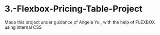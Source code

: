 # 3.-Flexbox-Pricing-Table-Project
Made this project under guidance of Angela Yu , with the help of FLEXBOX using internal CSS
